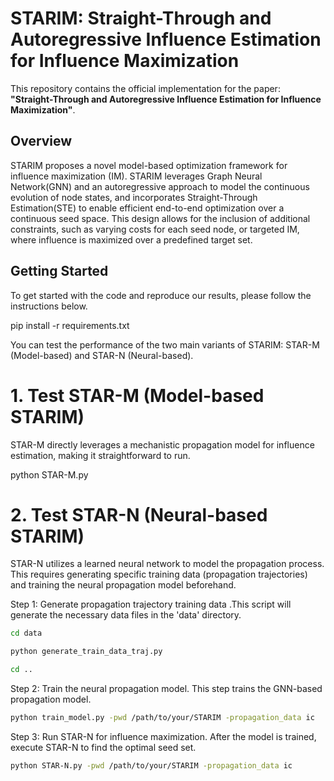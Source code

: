 # STARIM: Straight-Through and Autoregressive Influence Estimation for Influence Maximization

This repository contains the official implementation for the paper: **"Straight-Through and Autoregressive Influence Estimation for Influence Maximization"**.

## Overview

STARIM proposes a novel model-based optimization framework for influence maximization (IM). STARIM leverages Graph Neural Network(GNN) and an autoregressive approach to model the continuous evolution of node states, and incorporates Straight-Through Estimation(STE) to enable efficient end-to-end optimization over a continuous seed space. This design allows for the inclusion of additional constraints, such as varying costs for each seed node, or targeted IM, where influence is maximized over a predefined target set.

## Getting Started

To get started with the code and reproduce our results, please follow the instructions below.

pip install -r requirements.txt

You can test the performance of the two main variants of STARIM: STAR-M (Model-based) and STAR-N (Neural-based).

# 1. Test STAR-M (Model-based STARIM)
STAR-M directly leverages a mechanistic propagation model for influence estimation, making it straightforward to run.

python STAR-M.py

# 2. Test STAR-N (Neural-based STARIM)
STAR-N utilizes a learned neural network to model the propagation process. This requires generating specific training data (propagation trajectories) and training the neural propagation model beforehand.

Step 1: Generate propagation trajectory training data .This script will generate the necessary data files in the 'data' directory.

```bash
cd data

python generate_train_data_traj.py

cd ..
```

Step 2: Train the neural propagation model. This step trains the GNN-based propagation model.

```bash
python train_model.py -pwd /path/to/your/STARIM -propagation_data ic
```

Step 3: Run STAR-N for influence maximization. After the model is trained, execute STAR-N to find the optimal seed set.

```bash
python STAR-N.py -pwd /path/to/your/STARIM -propagation_data ic
```